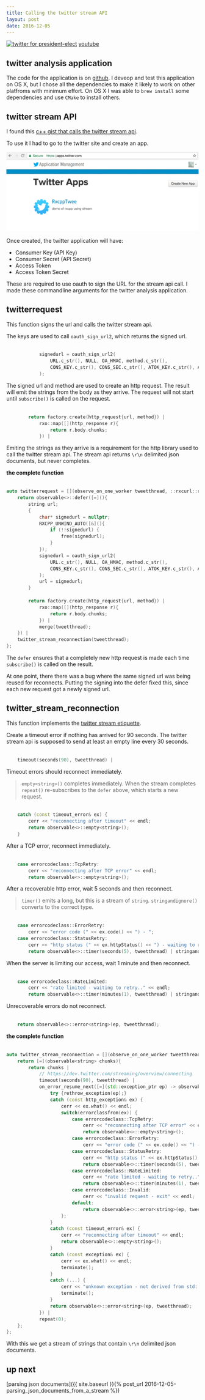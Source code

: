 ```yaml
---
title: Calling the twitter stream API
layout: post
date: 2016-12-05
---
```


[![twitter for president-elect](/assets/twitter_analysis_president_elect.gif)](https://www.youtube.com/watch?v=QFcy-jQpvBg)
[youtube](https://www.youtube.com/watch?v=QFcy-jQpvBg)

## twitter analysis application
The code for the application is on [github](https://github.com/kirkshoop/twitter). I deveop and test this application on OS X, but I chose all the dependencies to make it likely to work on other platfroms with minimum effort. On OS X I was able to `brew install` some dependencies and use `CMake` to install others.

## twitter stream API
I found this [c++ gist that calls the twitter stream api](https://gist.github.com/komasaru/9c78a278f6916548f146).

To use it I had to go to the twitter site and create an app.

[![twitter applications](/assets/twitter_apps.png)](https://apps.twitter.com/)

Once created, the twitter application will have:

 - Consumer Key (API Key)
 - Consumer Secret (API Secret)
 - Access Token
 - Access Token Secret

These are required to use oauth to sign the URL for the stream api call. I made these commandline arguments for the twitter analysis application.

## twitterrequest
This function signs the url and calls the twitter stream api.

The keys are used to call `oauth_sign_url2`, which returns the signed url.

```cpp

            signedurl = oauth_sign_url2(
                URL.c_str(), NULL, OA_HMAC, method.c_str(),
                CONS_KEY.c_str(), CONS_SEC.c_str(), ATOK_KEY.c_str(), ATOK_SEC.c_str()
            );

```

The signed url and method are used to create an http request. The result will emit the strings from the body as they arrive. The request will not start until `subscribe()` is called on the request.

```cpp

        return factory.create(http_request{url, method}) |
            rxo::map([](http_response r){
                return r.body.chunks;
            }) |

```

Emiting the strings as they arrive is a requirement for the http library used to call the twitter stream api. The stream api returns `\r\n` delimited json documents, but never completes.

__the complete function__

```cpp

auto twitterrequest = [](observe_on_one_worker tweetthread, ::rxcurl::rxcurl factory, string URL, string method, string CONS_KEY, string CONS_SEC, string ATOK_KEY, string ATOK_SEC){
    return observable<>::defer([=](){
        string url;
        {
            char* signedurl = nullptr;
            RXCPP_UNWIND_AUTO([&](){
                if (!!signedurl) {
                    free(signedurl);
                }
            });
            signedurl = oauth_sign_url2(
                URL.c_str(), NULL, OA_HMAC, method.c_str(),
                CONS_KEY.c_str(), CONS_SEC.c_str(), ATOK_KEY.c_str(), ATOK_SEC.c_str()
            );
            url = signedurl;
        }

        return factory.create(http_request{url, method}) |
            rxo::map([](http_response r){
                return r.body.chunks;
            }) |
            merge(tweetthread);
    }) |
    twitter_stream_reconnection(tweetthread);
};

```

The `defer` ensures that a completely new http request is made each time `subscribe()` is called on the result.

At one point, there there was a bug where the same signed url was being reused for reconnects. Putting the signing into the defer fixed this, since each new request got a newly signed url.

## twitter_stream_reconnection

This function implements the [twitter stream etiquette](https://dev.twitter.com/streaming/overview/connecting). 

Create a timeout error if nothing has arrived for 90 seconds. The twitter stream api is supposed to send at least an empty line every 30 seconds.

```cpp

    timeout(seconds(90), tweetthread) |

```

Timeout errors should reconnect immediately.

> `empty<string>()` completes immediately. When the stream completes `repeat()` re-subscribes to the `defer` above, which starts a new request.

```cpp

    catch (const timeout_error& ex) {
        cerr << "reconnecting after timeout" << endl;
        return observable<>::empty<string>();
    }

```

After a TCP error, reconnect immediately. 

```cpp

    case errorcodeclass::TcpRetry:
        cerr << "reconnecting after TCP error" << endl;
        return observable<>::empty<string>();

```

After a recoverable http error, wait 5 seconds and then reconnect.

> `timer()` emits a long, but this is a stream of `string`. `stringandignore()` converts to the correct type.

```cpp

    case errorcodeclass::ErrorRetry:
        cerr << "error code (" << ex.code() << ") - ";
    case errorcodeclass::StatusRetry:
        cerr << "http status (" << ex.httpStatus() << ") - waiting to retry.." << endl;
        return observable<>::timer(seconds(5), tweetthread) | stringandignore();

```

When the server is limiting our access, wait 1 minute and then reconnect.

```cpp

    case errorcodeclass::RateLimited:
        cerr << "rate limited - waiting to retry.." << endl;
        return observable<>::timer(minutes(1), tweetthread) | stringandignore();

```

Unrecoverable errors do not reconnect.

```cpp

    return observable<>::error<string>(ep, tweetthread);

```

__the complete function__

```cpp

auto twitter_stream_reconnection = [](observe_on_one_worker tweetthread){
    return [=](observable<string> chunks){
        return chunks |
            // https://dev.twitter.com/streaming/overview/connecting
            timeout(seconds(90), tweetthread) |
            on_error_resume_next([=](std::exception_ptr ep) -> observable<string> {
                try {rethrow_exception(ep);}
                catch (const http_exception& ex) {
                    cerr << ex.what() << endl;
                    switch(errorclassfrom(ex)) {
                        case errorcodeclass::TcpRetry:
                            cerr << "reconnecting after TCP error" << endl;
                            return observable<>::empty<string>();
                        case errorcodeclass::ErrorRetry:
                            cerr << "error code (" << ex.code() << ") - ";
                        case errorcodeclass::StatusRetry:
                            cerr << "http status (" << ex.httpStatus() << ") - waiting to retry.." << endl;
                            return observable<>::timer(seconds(5), tweetthread) | stringandignore();
                        case errorcodeclass::RateLimited:
                            cerr << "rate limited - waiting to retry.." << endl;
                            return observable<>::timer(minutes(1), tweetthread) | stringandignore();
                        case errorcodeclass::Invalid:
                            cerr << "invalid request - exit" << endl;
                        default:
                            return observable<>::error<string>(ep, tweetthread);
                    };
                }
                catch (const timeout_error& ex) {
                    cerr << "reconnecting after timeout" << endl;
                    return observable<>::empty<string>();
                }
                catch (const exception& ex) {
                    cerr << ex.what() << endl;
                    terminate();
                }
                catch (...) {
                    cerr << "unknown exception - not derived from std::exception" << endl;
                    terminate();
                }
                return observable<>::error<string>(ep, tweetthread);
            }) |
            repeat(0);
    };
};

```

With this we get a stream of strings that contain `\r\n` delimited json documents.

## up next
[parsing json documents]({{ site.baseurl }}{% post_url 2016-12-05-parsing_json_documents_from_a_stream %})
